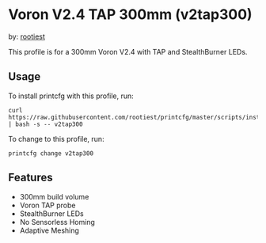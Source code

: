 <!--
 Copyright (C) 2023 Chris Laprade (chris@rootiest.com)

 This file is part of Hephaestus.

 Hephaestus is free software: you can redistribute it and/or modify
 it under the terms of the GNU General Public License as published by
 the Free Software Foundation, either version 3 of the License, or
 (at your option) any later version.

 Hephaestus is distributed in the hope that it will be useful,
 but WITHOUT ANY WARRANTY; without even the implied warranty of
 MERCHANTABILITY or FITNESS FOR A PARTICULAR PURPOSE.  See the
 GNU General Public License for more details.

 You should have received a copy of the GNU General Public License
 along with Hephaestus.  If not, see <http://www.gnu.org/licenses/>.
-->

# Voron V2.4 TAP 300mm (v2tap300)

by: [rootiest](https://github.com/rootiest)

This profile is for a 300mm Voron V2.4 with TAP and StealthBurner LEDs.

## Usage

To install printcfg with this profile, run:

    curl https://raw.githubusercontent.com/rootiest/printcfg/master/scripts/install.sh | bash -s -- v2tap300

To change to this profile, run:

    printcfg change v2tap300

## Features

- 300mm build volume
- Voron TAP probe
- StealthBurner LEDs
- No Sensorless Homing
- Adaptive Meshing
